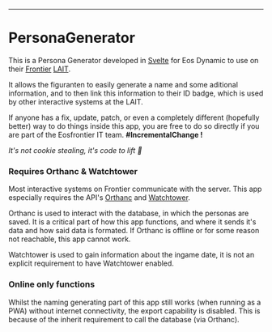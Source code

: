---

# PersonaGenerator

This is a Persona Generator developed in [Svelte](https://svelte.dev) for Eos Dynamic to use on their [Frontier](https://www.eosfrontier.space/) [LAIT](https://www.eosfrontier.space/homepage/wat-is-lait).

It allows the figuranten to easily generate a name and some aditional information, and to then link this information to their ID badge, which is used by other interactive systems at the LAIT.

If anyone has a fix, update, patch, or even a completely different (hopefully better) way to do things inside this app, you are free to do so directly if you are part of the Eosfrontier IT team. **#IncrementalChange !**

*It's not cookie stealing, it's code to lift 🍪*

### Requires Orthanc & Watchtower

Most interactive systems on Frontier communicate with the server. This app especially requires the API's [Orthanc](https://github.com/eosfrontier/orthanc) and [Watchtower](https://github.com/eosfrontier/eos-watchtower).

Orthanc is used to interact with the database, in which the personas are saved. It is a critical part of how this app functions, and where it sends it's data and how said data is formated. If Orthanc is offline or for some reason not reachable, this app cannot work.

Watchtower is used to gain information about the ingame date, it is not an explicit requirement to have Watchtower enabled.

### Online only functions

Whilst the naming generating part of this app still works (when running as a PWA) without internet connectivity, the export capability is disabled. This is because of the inherit requirement to call the database (via Orthanc).
